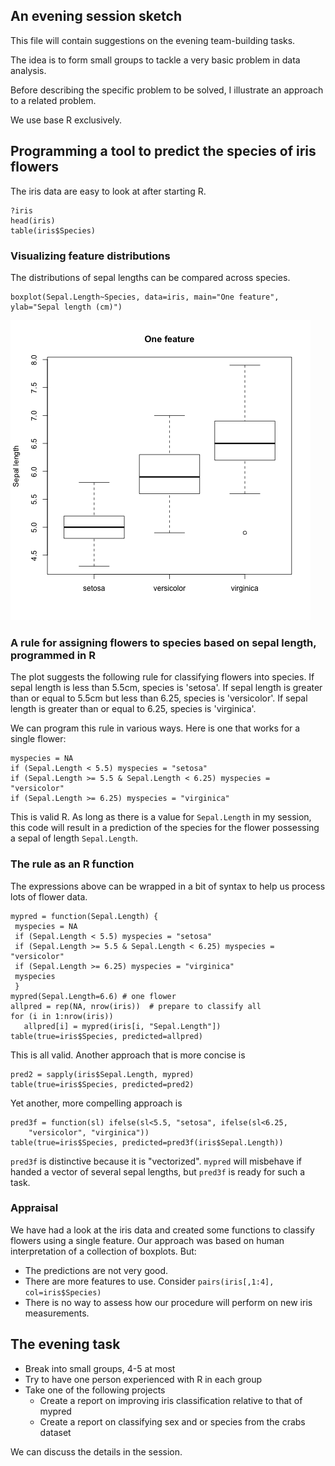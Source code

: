 ## An evening session sketch

This file will contain suggestions on the evening team-building tasks.  

The idea is to form
small groups to tackle a very basic problem in data analysis.  

Before describing the specific
problem to be solved, I illustrate an approach to a related problem.  

We use base R exclusively.

## Programming a tool to predict the species of iris flowers

The iris data are easy to look at after starting R.

```
?iris
head(iris)
table(iris$Species)
```

### Visualizing feature distributions

The distributions of sepal lengths can be compared across species.

```
boxplot(Sepal.Length~Species, data=iris, main="One feature", ylab="Sepal length (cm)")
```
![boxplot](sepal.png)

### A rule for assigning flowers to species based on sepal length, programmed in R

The plot suggests the following rule for classifying flowers into species.
If sepal length is less than 5.5cm, species is 'setosa'.  If sepal length
is greater than or equal to 5.5cm but less than 6.25, species is 'versicolor'.
If sepal length is greater than or equal to 6.25, species is 'virginica'.

We can program this rule in various ways.  Here is one that works for a single flower:
```
myspecies = NA
if (Sepal.Length < 5.5) myspecies = "setosa"
if (Sepal.Length >= 5.5 & Sepal.Length < 6.25) myspecies = "versicolor"
if (Sepal.Length >= 6.25) myspecies = "virginica"
```
This is valid R.  As long as there is a value for `Sepal.Length` in my session,
this code will result in a prediction of the species for the flower possessing
a sepal of length `Sepal.Length`.

### The rule as an R function

The expressions above can be wrapped in a bit of syntax to help us
process lots of flower data.
```
mypred = function(Sepal.Length) {
 myspecies = NA
 if (Sepal.Length < 5.5) myspecies = "setosa"
 if (Sepal.Length >= 5.5 & Sepal.Length < 6.25) myspecies = "versicolor"
 if (Sepal.Length >= 6.25) myspecies = "virginica"
 myspecies
 }
mypred(Sepal.Length=6.6) # one flower
allpred = rep(NA, nrow(iris))  # prepare to classify all
for (i in 1:nrow(iris)) 
   allpred[i] = mypred(iris[i, "Sepal.Length"])
table(true=iris$Species, predicted=allpred)
```
This is all valid.  Another approach that is more concise is
```
pred2 = sapply(iris$Sepal.Length, mypred)
table(true=iris$Species, predicted=pred2)
```
Yet another, more compelling approach is
```
pred3f = function(sl) ifelse(sl<5.5, "setosa", ifelse(sl<6.25, 
    "versicolor", "virginica"))
table(true=iris$Species, predicted=pred3f(iris$Sepal.Length))
```
`pred3f` is distinctive because it is "vectorized".  `mypred`
will misbehave if handed a vector of several sepal lengths, but
`pred3f` is ready for such a task.

### Appraisal

We have had a look at the iris data and created some functions to classify 
flowers using a single feature.  Our approach was based on human
interpretation of a collection of boxplots.  But:

- The predictions are not very good.
- There are more features to use.  Consider `pairs(iris[,1:4], col=iris$Species)`
- There is no way to assess how our procedure will perform on new iris measurements.

## The evening task

- Break into small groups, 4-5 at most
- Try to have one person experienced with R in each group
- Take one of the following projects
    - Create a report on improving iris classification relative to that of mypred
    - Create a report on classifying sex and or species from the crabs dataset

We can discuss the details in the session.
 



